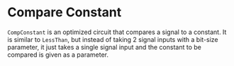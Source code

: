 # Compare Constant

`CompConstant` is an optimized circuit that compares a signal to a constant. It is similar to `LessThan`, but instead of taking 2 signal inputs with a bit-size parameter, it just takes a single signal input and the constant to be compared is given as a parameter.
